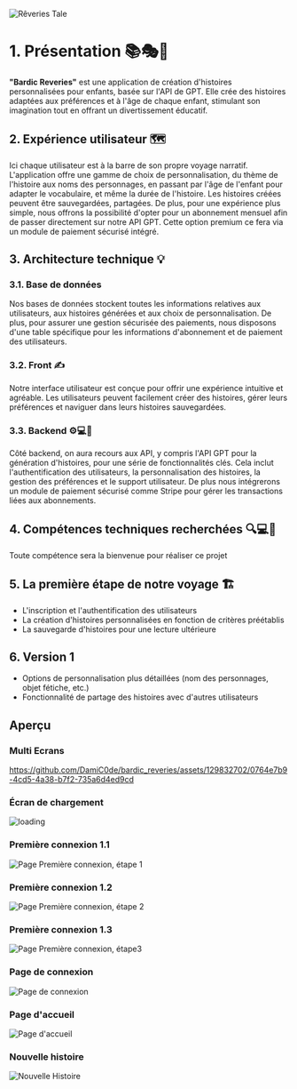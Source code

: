 
![Rêveries Tale](https://github.com/DamiC0de/bardic_reveries/assets/129832702/cba793a4-5275-4d62-bc07-6f01b18f52c7)


# 1. Présentation 📚🎭💫

**"Bardic Reveries"** est une application de création d'histoires personnalisées pour enfants, basée sur l'API de GPT. Elle crée des histoires adaptées aux préférences et à l'âge de chaque enfant, stimulant son imagination tout en offrant un divertissement éducatif.

## 2.  Expérience utilisateur 🗺️

Ici chaque utilisateur est à la barre de son propre voyage narratif. L'application offre une gamme de choix de personnalisation, du thème de l'histoire aux noms des personnages, en passant par l'âge de l'enfant pour adapter le vocabulaire, et même la durée de l'histoire. Les histoires créées peuvent être sauvegardées, partagées. De plus, pour une expérience plus simple, nous offrons la possibilité d'opter pour un abonnement mensuel afin de passer directement sur notre API GPT.
Cette option premium ce fera via un module de paiement sécurisé intégré.


## 3.  Architecture technique 💡

### 3.1.  Base de données

Nos bases de données stockent toutes les informations relatives aux utilisateurs, aux histoires générées et aux choix de personnalisation. De plus, pour assurer une gestion sécurisée des paiements, nous disposons d'une table spécifique pour les informations d'abonnement et de paiement des utilisateurs.


### 3.2. Front ✍️

Notre interface utilisateur est conçue pour offrir une expérience intuitive et agréable. Les utilisateurs peuvent facilement créer des histoires, gérer leurs préférences et naviguer dans leurs histoires sauvegardées.

### 3.3. Backend ⚙️💻🤖

Côté backend, on aura recours aux API, y compris l'API GPT pour la génération d'histoires, pour une série de fonctionnalités clés. Cela inclut l'authentification des utilisateurs, la personnalisation des histoires, la gestion des préférences et le support utilisateur. De plus nous intégrerons un module de paiement sécurisé comme Stripe pour gérer les transactions liées aux abonnements.


## 4. Compétences techniques recherchées 🔍💻👥

Toute compétence sera la bienvenue pour réaliser ce projet
 

## 5. La première étape de notre voyage 🏗️

* L'inscription et l'authentification des utilisateurs
* La création d'histoires personnalisées en fonction de critères préétablis
* La sauvegarde d'histoires pour une lecture ultérieure


## 6. Version 1

* Options de personnalisation plus détaillées (nom des personnages, objet fétiche, etc.)
* Fonctionnalité de partage des histoires avec d'autres utilisateurs


## Aperçu

### Multi Ecrans

https://github.com/DamiC0de/bardic_reveries/assets/129832702/0764e7b9-4cd5-4a38-b7f2-735a6d4ed9cd

### Écran de chargement

![loading](https://github.com/DamiC0de/reverie_aedes/assets/129832702/c5b1a1cb-a76c-4c75-9bf5-f1bd41b379c8)

### Première connexion 1.1

![Page Première connexion, étape 1](https://github.com/DamiC0de/reverie_aedes/assets/129832702/3a716646-6129-4fe2-9158-cc08f3afc777)


### Première connexion 1.2

![Page Première connexion, étape 2](https://github.com/DamiC0de/reverie_aedes/assets/129832702/1b649aa3-0ac2-4e0e-ba7c-6b9db2df48e8)


### Première connexion 1.3

![Page Première connexion, étape3](https://github.com/DamiC0de/reverie_aedes/assets/129832702/ec6c48bb-b2d0-43cc-a5f0-a842653437f0)


### Page de connexion

![Page de connexion](https://github.com/DamiC0de/reverie_aedes/assets/129832702/27d2ace7-5be9-4740-8843-c52827fce3ed)

### Page d'accueil

![Page d'accueil](https://github.com/DamiC0de/reverie_aedes/assets/129832702/e718d1d1-17f1-4bcb-95ff-9479d273d40e)

### Nouvelle histoire

![Nouvelle Histoire](https://github.com/DamiC0de/reverie_aedes/assets/129832702/327bca2b-44fd-41a5-b330-c92f928fcd0e)


